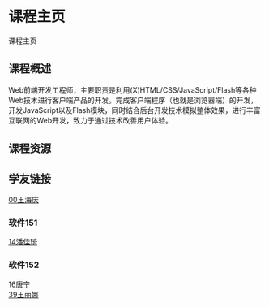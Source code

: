 # 课程主页  
课程主页

## 课程概述
Web前端开发工程师，主要职责是利用(X)HTML/CSS/JavaScript/Flash等各种Web技术进行客户端产品的开发。完成客户端程序（也就是浏览器端）的开发，开发JavaScript以及Flash模块，同时结合后台开发技术模拟整体效果，进行丰富互联网的Web开发，致力于通过技术改善用户体验。

## 课程资源

## 学友链接

[00王海庆](https://github.com/zptcweb/zptcweb.github.io)  

### 软件151
[14潘佳琦](https://github.com/pjq123456/pjq123456.github.io)  

### 软件152
[16唐宁](https://github.com/s404/s404.github.ioq)  
[39王丽娜](https://github.com/waseni/waseni.github.io)  


